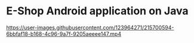 # E-Shop Android application on Java


https://user-images.githubusercontent.com/123964271/215700594-6bbfaf18-b168-4c96-9a7f-9205aeeee147.mp4

